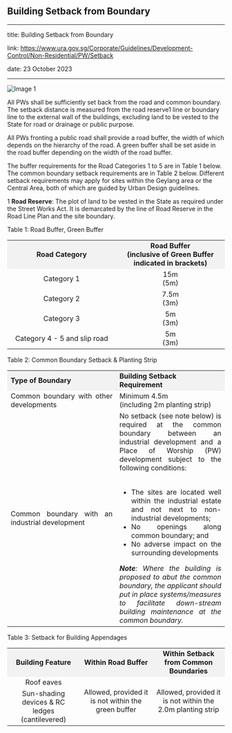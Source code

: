 ## Building Setback from Boundary
---
title: Building Setback from Boundary

link: https://www.ura.gov.sg/Corporate/Guidelines/Development-Control/Non-Residential/PW/Setback

date: 23 October 2023

---


![Image 1](https://www.ura.gov.sg/-/media/Corporate/Guidelines/Development-control/Others/PW02_Road_Buffer_Setbacks.jpg?h=100%25&w=100%25)



All PWs shall be sufficiently set back from the road and common boundary. The setback distance is measured from the road reserve1 line or boundary line to the external wall of the buildings, excluding land to be vested to the State for road or drainage or public purpose.

All PWs fronting a public road shall provide a road buffer, the width of which depends on the hierarchy of the road. A green buffer shall be set aside in the road buffer depending on the width of the road buffer.

The buffer requirements for the Road Categories 1 to 5 are in Table 1 below. The common boundary setback requirements are in Table 2 below. Different setback requirements may apply for sites within the Geylang area or the Central Area, both of which are guided by Urban Design guidelines.

1 **Road Reserve**: The plot of land to be vested in the State as required under the Street Works Act. It is demarcated by the line of Road Reserve in the Road Line Plan and the site boundary.

Table 1: Road Buffer, Green Buffer

<table><tbody><tr><td style="width: 50%; text-align: center; vertical-align: middle; background-color: #f2f2f2;"><strong>Road Category</strong></td><td style="width: 50%; text-align: center; vertical-align: middle; background-color: #f2f2f2;"><strong>Road Buffer<br>(inclusive of Green Buffer indicated in brackets)</strong></td></tr><tr><td style="text-align: center; vertical-align: middle;">Category 1</td><td style="text-align: center; vertical-align: middle;">15m<br>(5m)</td></tr><tr><td style="text-align: center; vertical-align: middle;">Category 2</td><td style="text-align: center; vertical-align: middle;">7.5m<br>(3m)</td></tr><tr><td style="text-align: center; vertical-align: middle;">Category 3</td><td style="text-align: center; vertical-align: middle;">5m<br>(3m)</td></tr><tr><td style="text-align: center; vertical-align: middle;"> Category 4 - 5 and slip road</td><td style="text-align: center; vertical-align: middle;">5m<br>(3m)</td></tr></tbody></table>

Table 2: Common Boundary Setback & Planting Strip

<table><tbody><tr><td style="width: 50%; text-align: left; background-color: #f2f2f2;"><strong>Type of Boundary</strong></td><td style="width: 50%; text-align: left; background-color: #f2f2f2;"><strong>Building Setback Requirement</strong></td></tr><tr><td style="text-align: justify;">Common boundary with other developments</td><td style="text-align: justify;">Minimum 4.5m<br>(including 2m planting strip)</td></tr><tr><td style="text-align: justify;">Common boundary with an industrial development</td><td style="text-align: justify;">No setback (see note below) is required at the common boundary between an industrial development and a Place of Worship (PW) development subject to the following conditions:<br><br><ul><li style="text-align: justify;">The sites are located well within the industrial estate and not next to non-industrial developments;</li><li style="text-align: justify;">No openings along common boundary; and</li><li style="text-align: justify;">No adverse impact on the surrounding developments</li></ul><em><strong>Note</strong>: Where the building is proposed to abut the common boundary, the applicant should put in place systems/measures to facilitate down-stream building maintenance at the common boundary.</em></td></tr></tbody></table>

Table 3: Setback for Building Appendages

<table><tbody><tr><td style="background-color: #f2f2f2; width: 33%; text-align: center;"><strong>Building Feature</strong></td><td style="background-color: #f2f2f2; width: 33%; text-align: center;"><strong>Within Road Buffer</strong></td><td style="background-color: #f2f2f2; width: 33%; text-align: center;"><strong>Within Setback from Common Boundaries</strong></td></tr><tr><td style="text-align: center;">Roof eaves</td><td rowspan="2" style="text-align: center;">Allowed, provided it is not within the green buffer</td><td rowspan="2" style="text-align: center;">Allowed, provided it is not within the 2.0m planting strip</td></tr><tr><td style="text-align: center;">Sun-shading devices &amp; RC ledges (cantilevered)</td></tr></tbody></table>



